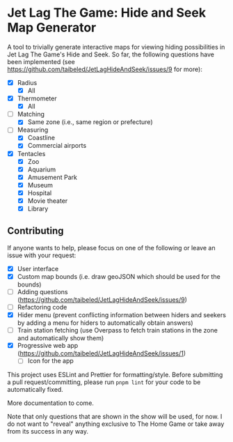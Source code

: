 # Jet Lag The Game: Hide and Seek Map Generator

A tool to trivially generate interactive maps for viewing hiding possibilities in Jet Lag The Game's Hide and Seek. So far, the following questions have been implemented (see https://github.com/taibeled/JetLagHideAndSeek/issues/9 for more):

- [x] Radius
  - [x] All
- [x] Thermometer
  - [x] All
- [ ] Matching
  - [x] Same zone (i.e., same region or prefecture)
- [ ] Measuring
  - [x] Coastline
  - [x] Commercial airports
- [x] Tentacles
  - [x] Zoo
  - [x] Aquarium
  - [x] Amusement Park
  - [x] Museum
  - [x] Hospital
  - [x] Movie theater
  - [x] Library

## Contributing

If anyone wants to help, please focus on one of the following or leave an issue with your request:

- [x] User interface
- [x] Custom map bounds (i.e. draw geoJSON which should be used for the bounds)
- [ ] Adding questions (https://github.com/taibeled/JetLagHideAndSeek/issues/9)
- [ ] Refactoring code
- [x] Hider menu (prevent conflicting information between hiders and seekers by adding a menu for hiders to automatically obtain answers)
- [ ] Train station fetching (use Overpass to fetch train stations in the zone and automatically show them)
- [x] Progressive web app (https://github.com/taibeled/JetLagHideAndSeek/issues/1)
  - [ ] Icon for the app

This project uses ESLint and Prettier for formatting/style. Before submitting a pull request/committing, please run `pnpm lint` for your code to be automatically fixed.

More documentation to come.

Note that only questions that are shown in the show will be used, for now. I do not want to "reveal" anything exclusive to The Home Game or take away from its success in any way.

